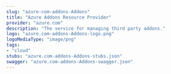 ```yaml
---
slug: "azure-com-addons-Addons"
title: "Azure Addons Resource Provider"
provider: "azure.com"
description: "The service for managing third party addons."
logo: "azure.com-addons-Addons-logo.png"
logoMediaType: "image/png"
tags:
- "cloud"
stubs: "azure.com-addons-Addons-stubs.json"
swagger: "azure.com-addons-Addons-swagger.json"
---
```

